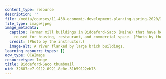 ```yaml
---
content_type: resource
description: ''
file: /media/courses/11-438-economic-development-planning-spring-2020/32687ce7912209218e0e31b59192eb73_11-438f19-th.jpg
file_type: image/jpeg
image_metadata:
  caption: Former mill buildings in Biddeford-Saco (Maine) that have been adaptively
    reused for housing, restaurant, and commercial space. (Photo by the instructor.)
  credit: (Photo by the instructor.)
  image-alt: A river flanked by large brick buildings.
learning_resource_types: []
ocw_type: OCWImage
resourcetype: Image
title: Biddeford-Saco thumbnail
uid: 32687ce7-9122-0921-8e0e-31b59192eb73
---
```

